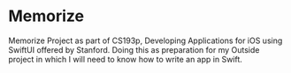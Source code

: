 # Memorize
Memorize Project as part of CS193p, Developing Applications for iOS using SwiftUI offered by Stanford.
Doing this as preparation for my Outside project in which I will need to know how to write an app in Swift.
